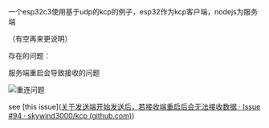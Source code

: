 一个esp32c3使用基于udp的kcp的例子，esp32作为kcp客户端，nodejs为服务端



（有空再来更说明）



存在的问题：

服务端重启会导致接收的问题

![重连问题](C:\Users\yekai\Documents\GitHub\ESP32-KCPoverUDP\known_issue\重连问题.png)

see [this issue]([关于发送端开始发送后，若接收端重启后会无法接收数据 · Issue #94 · skywind3000/kcp (github.com)](https://github.com/skywind3000/kcp/issues/94))

